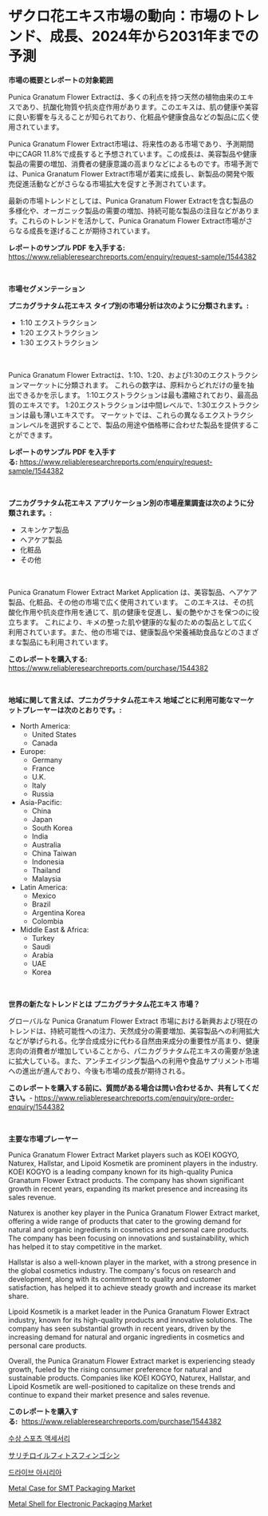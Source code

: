 <p><h1>ザクロ花エキス市場の動向：市場のトレンド、成長、2024年から2031年までの予測</h1></p><p><strong>市場の概要とレポートの対象範囲</strong></p>
<p><p>Punica Granatum Flower Extractは、多くの利点を持つ天然の植物由来のエキスであり、抗酸化物質や抗炎症作用があります。このエキスは、肌の健康や美容に良い影響を与えることが知られており、化粧品や健康食品などの製品に広く使用されています。</p><p>Punica Granatum Flower Extract市場は、将来性のある市場であり、予測期間中にCAGR 11.8%で成長すると予想されています。この成長は、美容製品や健康製品の需要の増加、消費者の健康意識の高まりなどによるものです。市場予測では、Punica Granatum Flower Extract市場が着実に成長し、新製品の開発や販売促進活動などがさらなる市場拡大を促すと予測されています。</p><p>最新の市場トレンドとしては、Punica Granatum Flower Extractを含む製品の多様化や、オーガニック製品の需要の増加、持続可能な製品の注目などがあります。これらのトレンドを活かして、Punica Granatum Flower Extract市場がさらなる成長を遂げることが期待されています。</p></p>
<p><strong>レポートのサンプル PDF を入手する:</strong> <a href="https://www.reliableresearchreports.com/enquiry/request-sample/1544382">https://www.reliableresearchreports.com/enquiry/request-sample/1544382</a></p>
<p>&nbsp;</p>
<p><strong>市場セグメンテーション</strong></p>
<p><strong>プニカグラナタム花エキス タイプ別の市場分析は次のように分類されます。:</strong></p>
<p><ul><li>1:10 エクストラクション</li><li>1:20 エクストラクション</li><li>1:30 エクストラクション</li></ul></p>
<p>&nbsp;</p>
<p><p>Punica Granatum Flower Extractは、1:10、1:20、および1:30のエクストラクションマーケットに分類されます。 これらの数字は、原料からどれだけの量を抽出できるかを示します。 1:10エクストラクションは最も濃縮されており、最高品質のエキスです。 1:20エクストラクションは中間レベルで、1:30エクストラクションは最も薄いエキスです。 マーケットでは、これらの異なるエクストラクションレベルを選択することで、製品の用途や価格帯に合わせた製品を提供することができます。</p></p>
<p><strong>レポートのサンプル PDF を入手する:</strong>&nbsp;<a href="https://www.reliableresearchreports.com/enquiry/request-sample/1544382">https://www.reliableresearchreports.com/enquiry/request-sample/1544382</a></p>
<p>&nbsp;</p>
<p><strong> プニカグラナタム花エキス アプリケーション別の市場産業調査は次のように分類されます。:</strong></p>
<p><ul><li>スキンケア製品</li><li>ヘアケア製品</li><li>化粧品</li><li>その他</li></ul></p>
<p>&nbsp;</p>
<p><p>Punica Granatum Flower Extract Market Application は、美容製品、ヘアケア製品、化粧品、その他の市場で広く使用されています。 このエキスは、その抗酸化作用や抗炎症作用を通じて、肌の健康を促進し、髪の艶やかさを保つのに役立ちます。 これにより、キメの整った肌や健康的な髪のための製品として広く利用されています。また、他の市場では、健康製品や栄養補助食品などのさまざまな製品にも利用されています。</p></p>
<p><strong>このレポートを購入する:</strong>&nbsp; <a href="https://www.reliableresearchreports.com/purchase/1544382">https://www.reliableresearchreports.com/purchase/1544382</a></p>
<p>&nbsp;</p>
<p><strong>地域に関して言えば、プニカグラナタム花エキス 地域ごとに利用可能なマーケットプレーヤーは次のとおりです。:</strong></p>
<p><ul>
    <li>
        North America:
        <ul>
            <li>United States</li>
            <li>Canada</li>
        </ul>
    </li>
    <li>
        Europe:
        <ul>
            <li>Germany</li>
            <li>France</li>
            <li>U.K.</li>
            <li>Italy</li>
            <li>Russia</li>
        </ul>
    </li>
    <li>
        Asia-Pacific:
        <ul>
            <li>China</li>
            <li>Japan</li>
            <li>South Korea</li>
            <li>India</li>
            <li>Australia</li>
            <li>China Taiwan</li>
            <li>Indonesia</li>
            <li>Thailand</li>
            <li>Malaysia</li>
        </ul>
    </li>
    <li>
        Latin America:
        <ul>
            <li>Mexico</li>
            <li>Brazil</li>
            <li>Argentina Korea</li>
            <li>Colombia</li>
        </ul>
    </li>
    <li>
        Middle East & Africa:
        <ul>
            <li>Turkey</li>
            <li>Saudi</li>
            <li>Arabia</li>
            <li>UAE</li>
            <li>Korea</li>
        </ul>
    </li>
    </ul></p>
<p>&nbsp;</p>
<p><strong>世界の新たなトレンドとは プニカグラナタム花エキス 市場？</strong></p>
<p><p>グローバルな Punica Granatum Flower Extract 市場における新興および現在のトレンドは、持続可能性への注力、天然成分の需要増加、美容製品への利用拡大などが挙げられる。化学合成成分に代わる自然由来成分の重要性が高まり、健康志向の消費者が増加していることから、パニカグラナタム花エキスの需要が急速に拡大している。また、アンチエイジング製品への利用や食品サプリメント市場への進出が進んでおり、今後も市場の成長が期待される。</p></p>
<p><strong>このレポートを購入する前に、質問がある場合は問い合わせるか、共有してください。</strong>- <a href="https://www.reliableresearchreports.com/enquiry/pre-order-enquiry/1544382">https://www.reliableresearchreports.com/enquiry/pre-order-enquiry/1544382</a></p>
<p>&nbsp;</p>
<p><strong>主要な市場プレーヤー</strong></p>
<p><p>Punica Granatum Flower Extract Market players such as KOEI KOGYO, Naturex, Hallstar, and Lipoid Kosmetik are prominent players in the industry. KOEI KOGYO is a leading company known for its high-quality Punica Granatum Flower Extract products. The company has shown significant growth in recent years, expanding its market presence and increasing its sales revenue.</p><p>Naturex is another key player in the Punica Granatum Flower Extract market, offering a wide range of products that cater to the growing demand for natural and organic ingredients in cosmetics and personal care products. The company has been focusing on innovations and sustainability, which has helped it to stay competitive in the market.</p><p>Hallstar is also a well-known player in the market, with a strong presence in the global cosmetics industry. The company's focus on research and development, along with its commitment to quality and customer satisfaction, has helped it to achieve steady growth and increase its market share.</p><p>Lipoid Kosmetik is a market leader in the Punica Granatum Flower Extract industry, known for its high-quality products and innovative solutions. The company has seen substantial growth in recent years, driven by the increasing demand for natural and organic ingredients in cosmetics and personal care products.</p><p>Overall, the Punica Granatum Flower Extract market is experiencing steady growth, fueled by the rising consumer preference for natural and sustainable products. Companies like KOEI KOGYO, Naturex, Hallstar, and Lipoid Kosmetik are well-positioned to capitalize on these trends and continue to expand their market presence and sales revenue.</p></p>
<p><strong>このレポートを購入する:</strong>&nbsp;&nbsp;<a href="https://www.reliableresearchreports.com/purchase/1544382">https://www.reliableresearchreports.com/purchase/1544382</a></p>
<p><p><a href="https://github.com/Howaoole34545/Market-Research-Report-List-1/blob/main/473481912381.md">수상 스포츠 액세서리</a></p><p><a href="https://github.com/CloydAbbott2023/Market-Research-Report-List-1/blob/main/430796013546.md">サリチロイルフィトスフィンゴシン</a></p><p><a href="https://github.com/vs2869dizt0/Market-Research-Report-List-1/blob/main/986040812380.md">드라이브 아시리아</a></p><p><a href="https://github.com/gdfhhhj/Market-Research-Report-List-3/blob/main/metal-case-for-smt-packaging-market.md">Metal Case for SMT Packaging Market</a></p><p><a href="https://github.com/julyju69/Market-Research-Report-List-2/blob/main/metal-shell-for-electronic-packaging-market.md">Metal Shell for Electronic Packaging Market</a></p></p>